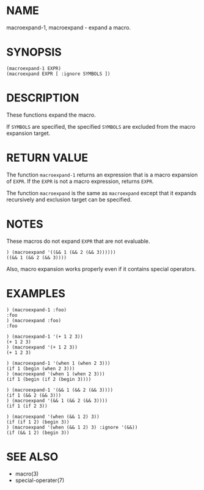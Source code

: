 # NAME
macroexpand-1, macroexpand - expand a macro.

# SYNOPSIS

    (macroexpand-1 EXPR)
    (macroexpand EXPR [ :ignore SYMBOLS ])

# DESCRIPTION
These functions expand the macro.

If `SYMBOLS` are specified, the specified `SYMBOLS` are excluded from the macro expansion target.

# RETURN VALUE
The function `macroexpand-1` returns an expression that is a macro expansion of `EXPR`. If the `EXPR` is not a macro expression, returns `EXPR`.

The function `macroexpand` is the same as `macroexpand` except that it expands recursively and exclusion target can be specified.

# NOTES
These macros do not expand `EXPR` that are not evaluable.

    ) (macroexpand '((&& 1 (&& 2 (&& 3))))))
    ((&& 1 (&& 2 (&& 3))))

Also, macro expansion works properly even if it contains special operators.

# EXAMPLES

    ) (macroexpand-1 :foo)
    :foo
    ) (macroexpand :foo)
    :foo

    ) (macroexpand-1 '(+ 1 2 3))
    (+ 1 2 3)
    ) (macroexpand '(+ 1 2 3))
    (+ 1 2 3)

    ) (macroexpand-1 '(when 1 (when 2 3)))
    (if 1 (begin (when 2 3)))
    ) (macroexpand '(when 1 (when 2 3)))
    (if 1 (begin (if 2 (begin 3))))

    ) (macroexpand-1 '(&& 1 (&& 2 (&& 3))))
    (if 1 (&& 2 (&& 3)))
    ) (macroexpand '(&& 1 (&& 2 (&& 3))))
    (if 1 (if 2 3))

    ) (macroexpand '(when (&& 1 2) 3))
    (if (if 1 2) (begin 3))
    ) (macroexpand '(when (&& 1 2) 3) :ignore '(&&))
    (if (&& 1 2) (begin 3))

# SEE ALSO
- macro(3)
- special-operater(7)

